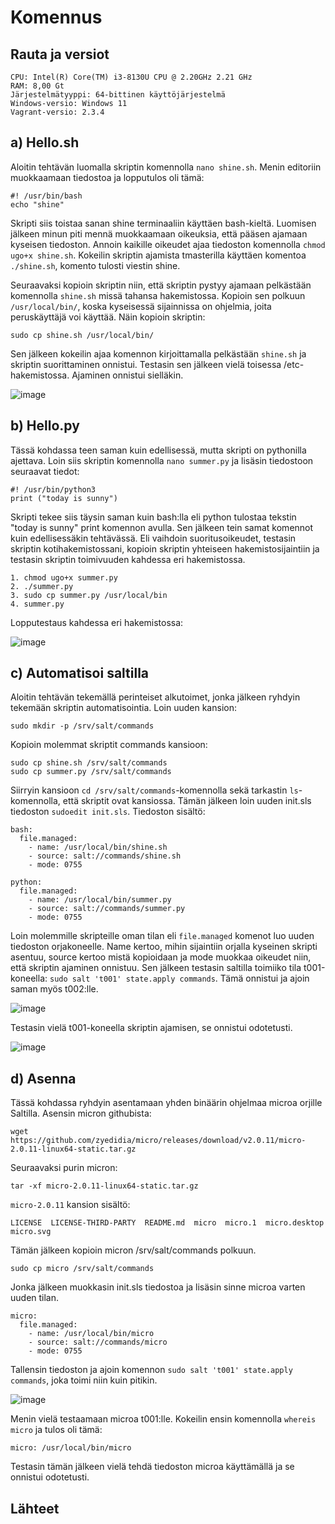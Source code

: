 # Komennus
## Rauta ja versiot
    CPU: Intel(R) Core(TM) i3-8130U CPU @ 2.20GHz 2.21 GHz
    RAM: 8,00 Gt
    Järjestelmätyyppi: 64-bittinen käyttöjärjestelmä
    Windows-versio: Windows 11
    Vagrant-versio: 2.3.4
    
## a) Hello.sh
Aloitin tehtävän luomalla skriptin komennolla `nano shine.sh`. Menin editoriin muokkaamaan tiedostoa ja lopputulos oli tämä:
    
    #! /usr/bin/bash
    echo "shine"

Skripti siis toistaa sanan shine terminaaliin käyttäen bash-kieltä. Luomisen jälkeen minun piti mennä muokkaamaan oikeuksia, että pääsen ajamaan kyseisen tiedoston. Annoin kaikille oikeudet ajaa tiedoston komennolla `chmod ugo+x shine.sh`. Kokeilin skriptin ajamista tmasterilla käyttäen komentoa `./shine.sh`, komento tulosti viestin shine.

Seuraavaksi kopioin skriptin niin, että skriptin pystyy ajamaan pelkästään komennolla `shine.sh` missä tahansa hakemistossa. Kopioin sen polkuun `/usr/local/bin/`, koska kyseisessä sijainnissa on ohjelmia, joita peruskäyttäjä voi käyttää. Näin kopioin skriptin:
    
    sudo cp shine.sh /usr/local/bin/

Sen jälkeen kokeilin ajaa komennon kirjoittamalla pelkästään `shine.sh` ja skriptin suorittaminen onnistui. Testasin sen jälkeen vielä toisessa /etc-hakemistossa. Ajaminen onnistui sielläkin.

<img width="auto" alt="image" src="https://user-images.githubusercontent.com/101214286/233925491-2f3913d1-5647-4b0e-ad87-e006948e5847.png">

## b) Hello.py
Tässä kohdassa teen saman kuin edellisessä, mutta skripti on pythonilla ajettava. Loin siis skriptin komennolla `nano summer.py` ja lisäsin tiedostoon seuraavat tiedot:

    #! /usr/bin/python3
    print ("today is sunny")

Skripti tekee siis täysin saman kuin bash:lla eli python tulostaa tekstin "today is sunny" print komennon avulla. Sen jälkeen tein samat komennot kuin edellisessäkin tehtävässä. Eli vaihdoin suoritusoikeudet, testasin skriptin kotihakemistossani, kopioin skriptin yhteiseen hakemistosijaintiin ja testasin skriptin toimivuuden kahdessa eri hakemistossa.

    1. chmod ugo+x summer.py
    2. ./summer.py
    3. sudo cp summer.py /usr/local/bin
    4. summer.py

Lopputestaus kahdessa eri hakemistossa:

<img width="auto" alt="image" src="https://user-images.githubusercontent.com/101214286/233931967-facbd095-8245-4559-b92c-c1a2292274c9.png">

## c) Automatisoi saltilla
Aloitin tehtävän tekemällä perinteiset alkutoimet, jonka jälkeen ryhdyin tekemään skriptin automatisointia. Loin uuden kansion:

    sudo mkdir -p /srv/salt/commands

Kopioin molemmat skriptit commands kansioon:

    sudo cp shine.sh /srv/salt/commands
    sudo cp summer.py /srv/salt/commands

Siirryin kansioon `cd /srv/salt/commands`-komennolla sekä tarkastin `ls`-komennolla, että skriptit ovat kansiossa. Tämän jälkeen loin uuden init.sls tiedoston `sudoedit init.sls`. Tiedoston sisältö:

    bash:
      file.managed:
        - name: /usr/local/bin/shine.sh
        - source: salt://commands/shine.sh
        - mode: 0755

    python:
      file.managed:
        - name: /usr/local/bin/summer.py
        - source: salt://commands/summer.py
        - mode: 0755

Loin molemmille skripteille oman tilan eli `file.managed` komenot luo uuden tiedoston orjakoneelle. Name kertoo, mihin sijaintiin orjalla kyseinen skripti asentuu, source kertoo mistä kopioidaan ja mode muokkaa oikeudet niin, että skriptin ajaminen onnistuu. Sen jälkeen testasin saltilla toimiiko tila t001-koneella: `sudo salt 't001' state.apply commands`. Tämä onnistui ja ajoin saman myös t002:lle.

<img width="auto" alt="image" src="https://user-images.githubusercontent.com/101214286/233966046-205c5e5d-329b-4e8b-aa00-d51e96a42f8f.png">

Testasin vielä t001-koneella skriptin ajamisen, se onnistui odotetusti.

<img width="auto" alt="image" src="https://user-images.githubusercontent.com/101214286/233965215-cc320537-5bb1-4ece-812b-55f502239a67.png">

## d) Asenna

Tässä kohdassa ryhdyin asentamaan yhden binäärin ohjelmaa microa orjille Saltilla. Asensin micron githubista:
    
    wget https://github.com/zyedidia/micro/releases/download/v2.0.11/micro-2.0.11-linux64-static.tar.gz

Seuraavaksi purin micron:

    tar -xf micro-2.0.11-linux64-static.tar.gz

`micro-2.0.11` kansion sisältö:

    LICENSE  LICENSE-THIRD-PARTY  README.md  micro  micro.1  micro.desktop  micro.svg

Tämän jälkeen kopioin micron /srv/salt/commands polkuun.

    sudo cp micro /srv/salt/commands

Jonka jälkeen muokkasin init.sls tiedostoa ja lisäsin sinne microa varten uuden tilan.

    micro:
      file.managed:
        - name: /usr/local/bin/micro
        - source: salt://commands/micro
        - mode: 0755

Tallensin tiedoston ja ajoin komennon `sudo salt 't001' state.apply commands`, joka toimi niin kuin pitikin.

<img width="auto" alt="image" src="https://user-images.githubusercontent.com/101214286/233990064-1adb08c7-0d3a-42b6-96d9-ad25af381cad.png">

Menin vielä testaamaan microa t001:lle. Kokeilin ensin komennolla `whereis micro` ja tulos oli tämä:

    micro: /usr/local/bin/micro
    
Testasin tämän jälkeen vielä tehdä tiedoston microa käyttämällä ja se onnistui odotetusti.

## Lähteet
